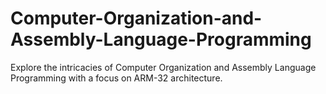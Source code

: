 # Computer-Organization-and-Assembly-Language-Programming
Explore the intricacies of Computer Organization and Assembly Language Programming with a focus on ARM-32 architecture.
